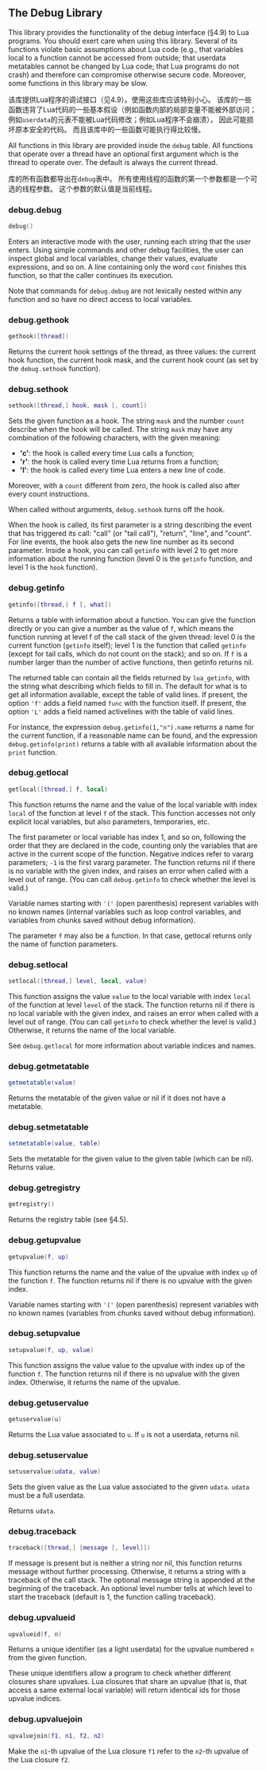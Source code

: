 
## The Debug Library

This library provides the functionality of the debug interface (§4.9) to Lua programs. 
You should exert care when using this library. 
Several of its functions violate basic assumptions about Lua code 
(e.g., that variables local to a function cannot be accessed from outside; 
that userdata metatables cannot be changed by Lua code; 
that Lua programs do not crash) and therefore can compromise otherwise secure code. 
Moreover, some functions in this library may be slow.

该库提供Lua程序的调试接口（见4.9）。使用这些库应该特别小心。
该库的一些函数违背了Lua代码的一些基本假设（例如函数内部的局部变量不能被外部访问；
例如`userdata`的元表不能被Lua代码修改；例如Lua程序不会崩溃），
因此可能损坏原本安全的代码。
而且该库中的一些函数可能执行得比较慢。

All functions in this library are provided inside the `debug` table. 
All functions that operate over a thread have an optional first argument 
which is the thread to operate over. 
The default is always the current thread. 

库的所有函数都导出在`debug`表中。
所有使用线程的函数的第一个参数都是一个可选的线程参数。
这个参数的默认值是当前线程。

### debug.debug 
```lua
debug()
```

Enters an interactive mode with the user, running each string that the user enters. 
Using simple commands and other debug facilities, the user can inspect global and local variables, 
change their values, evaluate expressions, and so on. 
A line containing only the word `cont` finishes this function, 
so that the caller continues its execution.

Note that commands for `debug.debug` are not lexically nested within any function 
and so have no direct access to local variables.

### debug.gethook 
```lua
gethook([thread])
```

Returns the current hook settings of the thread, as three values: 
the current hook function, the current hook mask, and the current hook count 
(as set by the `debug.sethook` function).

### debug.sethook 
```lua
sethook([thread,] hook, mask [, count])
```

Sets the given function as a hook. 
The string `mask` and the number `count` describe when the hook will be called. 
The string `mask` may have any combination of the following characters, with the given meaning:
- **'c'**: the hook is called every time Lua calls a function;
- **'r'**: the hook is called every time Lua returns from a function;
- **'l'**: the hook is called every time Lua enters a new line of code.

Moreover, with a `count` different from zero, 
the hook is called also after every count instructions.

When called without arguments, `debug.sethook` turns off the hook.

When the hook is called, its first parameter is a string describing the event that has triggered its call: 
"call" (or "tail call"), "return", "line", and "count". 
For line events, the hook also gets the new line number as its second parameter. 
Inside a hook, you can call `getinfo` with level 2 to get more information about the running function 
(level 0 is the `getinfo` function, and level 1 is the `hook` function).

### debug.getinfo 
```lua
getinfo([thread,] f [, what])
```

Returns a table with information about a function. 
You can give the function directly or you can give a number as the value of `f`, 
which means the function running at level f of the call stack of the given thread: 
level 0 is the current function (`getinfo` itself); 
level 1 is the function that called `getinfo` (except for tail calls, which do not count on the stack); and so on. 
If `f` is a number larger than the number of active functions, then getinfo returns nil.

The returned table can contain all the fields returned by `lua_getinfo`, 
with the string what describing which fields to fill in. 
The default for what is to get all information available, except the table of valid lines. 
If present, the option `'f'` adds a field named `func` with the function itself. 
If present, the option `'L'` adds a field named activelines with the table of valid lines.

For instance, the expression `debug.getinfo(1,"n").name` returns a name for the current function, 
if a reasonable name can be found, and the expression `debug.getinfo(print)` 
returns a table with all available information about the `print` function.

### debug.getlocal 
```lua
getlocal([thread,] f, local)
```

This function returns the name and the value of the local variable 
with index `local` of the function at level `f` of the stack. 
This function accesses not only explicit local variables, 
but also parameters, temporaries, etc.

The first parameter or local variable has index 1, and so on, 
following the order that they are declared in the code, 
counting only the variables that are active in the current scope of the function. 
Negative indices refer to vararg parameters; `-1` is the first vararg parameter. 
The function returns nil if there is no variable with the given index, 
and raises an error when called with a level out of range. 
(You can call `debug.getinfo` to check whether the level is valid.)

Variable names starting with `'('` (open parenthesis) represent variables with no known names 
(internal variables such as loop control variables, 
and variables from chunks saved without debug information).

The parameter `f` may also be a function. 
In that case, getlocal returns only the name of function parameters.

### debug.setlocal 
```lua
setlocal([thread,] level, local, value)
```

This function assigns the value `value` to the local variable 
with index `local` of the function at level `level` of the stack. 
The function returns nil if there is no local variable with the given index, 
and raises an error when called with a level out of range. 
(You can call `getinfo` to check whether the level is valid.) 
Otherwise, it returns the name of the local variable.

See `debug.getlocal` for more information about variable indices and names.

### debug.getmetatable 
```lua
getmetatable(value)
```

Returns the metatable of the given value or nil if it does not have a metatable.

### debug.setmetatable 
```lua
setmetatable(value, table)
```

Sets the metatable for the given value to the given table (which can be nil). 
Returns value.

### debug.getregistry 
```lua
getregistry()
```

Returns the registry table (see §4.5).

### debug.getupvalue 
```lua
getupvalue(f, up)
```

This function returns the name and the value of the upvalue with index `up` of the function `f`. 
The function returns nil if there is no upvalue with the given index.

Variable names starting with `'('` (open parenthesis) represent variables with no known names 
(variables from chunks saved without debug information).

### debug.setupvalue 
```lua
setupvalue(f, up, value)
```

This function assigns the value value to the upvalue with index up of the function `f`. 
The function returns nil if there is no upvalue with the given index. 
Otherwise, it returns the name of the upvalue.

### debug.getuservalue 
```lua
getuservalue(u)
```

Returns the Lua value associated to `u`. If `u` is not a userdata, returns nil.

### debug.setuservalue 
```lua
setuservalue(udata, value)
```

Sets the given value as the Lua value associated to the given `udata`. 
`udata` must be a full userdata.

Returns `udata`.

### debug.traceback 
```lua
traceback([thread,] [message [, level]])
```

If message is present but is neither a string nor nil, 
this function returns message without further processing. 
Otherwise, it returns a string with a traceback of the call stack. 
The optional message string is appended at the beginning of the traceback. 
An optional level number tells at which level to start the traceback 
(default is 1, the function calling traceback).

### debug.upvalueid 
```lua
upvalueid(f, n)
```

Returns a unique identifier (as a light userdata) for 
the upvalue numbered `n` from the given function.

These unique identifiers allow a program to check whether different closures share upvalues. 
Lua closures that share an upvalue (that is, that access a same external local variable) 
will return identical ids for those upvalue indices.

### debug.upvaluejoin 
```lua
upvaluejoin(f1, n1, f2, n2)
```

Make the `n1`-th upvalue of the Lua closure `f1` 
refer to the `n2`-th upvalue of the Lua closure `f2`. 

